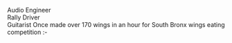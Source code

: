 Audio Engineer  
Rally Driver  
Guitarist
Once made over 170 wings in an hour for South Bronx wings eating competition :-

<!---
im2lazy14/im2lazy14 is a ✨ special ✨ repository because its `README.md` (this file) appears on your GitHub profile.
You can click the Preview link to take a look at your changes.
--->
